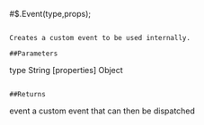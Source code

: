#$.Event(type,props);

```

Creates a custom event to be used internally.

##Parameters

```
type                          String
[properties]                  Object

```

##Returns

```
event                         a custom event that can then be dispatched
```

